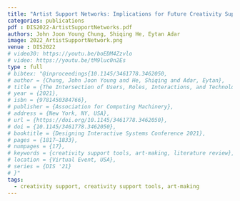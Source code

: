 ```yaml
---
title: "Artist Support Networks: Implications for Future Creativity Support Tools"
categories: publications
pdf : DIS2022-ArtistSupportNetworks.pdf
authors: John Joon Young Chung, Shiqing He, Eytan Adar
image: 2022_ArtistSupportNetwork.png
venue : DIS2022
# video30: https://youtu.be/boEDM4Zzvlo
# video: https://youtu.be/tM9luc0n2Es
type : full
# bibtex: "@inproceedings{10.1145/3461778.3462050,
# author = {Chung, John Joon Young and He, Shiqing and Adar, Eytan},
# title = {The Intersection of Users, Roles, Interactions, and Technologies in Creativity Support Tools},
# year = {2021},
# isbn = {9781450384766},
# publisher = {Association for Computing Machinery},
# address = {New York, NY, USA},
# url = {https://doi.org/10.1145/3461778.3462050},
# doi = {10.1145/3461778.3462050},
# booktitle = {Designing Interactive Systems Conference 2021},
# pages = {1817–1833},
# numpages = {17},
# keywords = {creativity support tools, art-making, literature review},
# location = {Virtual Event, USA},
# series = {DIS '21}
# }"
tags:
  - creativity support, creativity support tools, art-making
---
```

